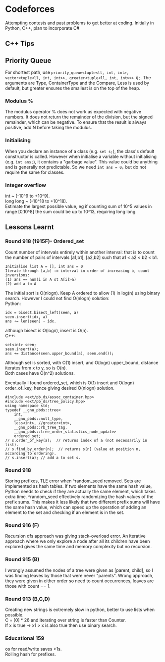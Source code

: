 # Codeforces
Attempting contests and past problems to get better at coding. Initially in Python, C++, plan to incorporate C#
## C++ Tips 

## Priority Queue  
For shortest path, use ```priority_queue<tuple<ll, int, int>, vector<tuple<ll, int, int>>, greater<tuple<ll, int, int>>> Q;```.  The arguments are Type, ContainerType and the Compare, Less is used by default, but greater ensures the smallest is on the top of the heap.

### Modulus % 
The modulus operator % does not work as expected with negative numbers. It does not return the remainder of the division, but the signed remainder, which can be negative. To ensure that the result is always positive, add N before taking the modulus.  

### Initialising  
When you declare an instance of a class (e.g. ```set s;```), the class's default constructor is called. However when initialise a variable without initialising (e.g. ```int ans;```), it contains a "garbage value". This value could be anything and is generally not predictable. So we need ```int ans = 0;``` but do not require the same for classes. 

### Integer overflow
int ~ (-10^9 to +10^9).  
long long ~ (-10^18 to +10^18).  
Estimate the largest possible value, eg if counting sum of 10^5 values in range [0,10^8] the sum could be up to 10^13, requiring long long.  

## Lessons Learnt 
### Round 918 (1915F)-  Ordered_set 
Count number of intervals entirely within another interval: that is to count the number of pairs of intervals [a1,b1], [a2,b2] such that a1 < a2 < b2 < b1. 
```
Initialise list A = [], int ans = 0   
Iterate through [a,b] := interval in order of increasing b, count inversions:  
(1) ans += num(i in A st A[i]>a)  
(2) add a to A    
``` 
The initial sort is O(nlogn). Keep A ordered to allow (1) in log(n) using binary search.  However I could not find O(nlogn) solution:  
Python: 
```
idx = bisect.bisect_left(seen, a)  
seen.insert(idx, a)  
ans += len(seen) - idx.
```
although bisect is O(logn), insert is O(n).  
C++: 
```
set<int> seen;  
seen.insert(a);
ans += distance(seen.upper_bound(a), seen.end());  
```
Although set is sorted, with O(1) insert, and O(logn) upper_bound, distance iterates from x to y, so is O(n).  
Both cases have O(n^2) solutions.  

Eventually I found ordered_set, which is O(1) insert and O(logn) order_of_key, hence giving desired O(nlogn) solution.
```
#include <ext/pb_ds/assoc_container.hpp>  
#include <ext/pb_ds/tree_policy.hpp>  
using namespace std;  
typedef __gnu_pbds::tree<  
    int,  
    __gnu_pbds::null_type,  
    less<int>, //greater<int>,  
    __gnu_pbds::rb_tree_tag,  
    __gnu_pbds::tree_order_statistics_node_update>  
    ordered_set;  
// s.order_of_key(a);  // returns index of a (not necessarily in list).  
// s.find_by_order(n);  // returns s[n] (value at position n, according to ordering).  
// s.insert(a); // add a to set s.   
```
  


### Round 918
Storing prefixes, TLE error when ^random_seed removed. Sets are implemented as hash tables. If two elements have the same hash value, Python needs to check if they are actually the same element, which takes extra time. ^random_seed effectively randomizing the hash values of the prefix sums. This makes it less likely that two different prefix sums will have the same hash value, which can speed up the operation of adding an element to the set and checking if an element is in the set.

### Round 916 (F)
Recursion dfs approach was giving stack-overload error. An iterative approach where we only explore a node after all its children have been explored gives the same time and memory complexity but no recursion.  

### Round 915 (B) 
I wrongly assumed the nodes of a tree were given as [parent, child], so I was finding leaves by those that were never "parents". Wrong approach, they were given in either order so need to count occurrences, leaves are those with count == 1.  

### Round 913 (B,C,D)
Creating new strings is extremely slow in python, better to use lists when possible.  
C = [0] * 26 and iterating over string is faster than Counter.  
If x is true -> x1 > x is also true then use binary search.  

### Educational 159 
os for read/write saves >1s.  
Rolling hash for prefixes.  


